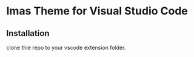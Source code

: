 # Imas Theme for Visual Studio Code

## Installation

clone thie repo to your vscode extension folder.
